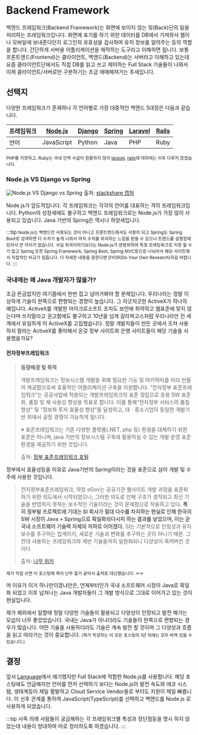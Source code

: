 # Backend Framework

백엔드 프레임워크(Backend Framework)는 화면에 보이지 않는 뒷(Back)단의 일을 처리하는 프레임워크입니다. 화면에 표기를 하기 위한 데이터를 DB에서 가져와서 웹이나 모바일에 보내준다던지 로그인의 유효성을 검사하여 유저 정보를 알려주는 등의 역할을 합니다. 간단하게 서버용 어플리케이션을 제작하는 도구라고 이해하면 됩니다. 보통 프론트엔드(Frontend)는 클라이언트, 백엔드(Backend)는 서버라고 이해하고 있는데 요즘 클라이언트단에서도 직접 DB를 읽고 쓰고 제어하는 Full Stack 기술들이 나와서 이제 클라이언트/서버로만 구분하기는 조금 애매해져가는 추세입니다.

## 선택지

다양한 프레임워크가 존재하나 각 언어별로 가장 대중적인 백엔드 5대장은 다음과 같습니다.

| 프레임워크 | [Node.js](https://nodejs.org/) | [Django](https://www.djangoproject.com/) | [Spring](https://spring.io/) | [Laravel](https://laravel.com/) | [Rails](https://rubyonrails.org/) |
| --- | --- | --- | --- | --- | --- |
| 언어 | JavaScript | Python | Java | PHP | Ruby |

<small>PHP를 지양하고, Ruby는 국내 인력 수급이 원활하지 않아 [laravel](https://laravel.com/), [rails](https://rubyonrails.org/)에 대하여는 이후 다루지 않겠습니다.</small>

### Node.js VS Django vs Spring

![Node.js VS Django vs Spring](/img/wedev/node-django-spring.png)
<span class="ref">출처: [stackshare 캡처](https://stackshare.io/stackups/nodejs-vs-django-vs-spring)</span>

Node.js가 압도적입니다. 각 프레임워크는 각각의 언어를 대표하는 격의 프레임워크입니다. Python의 성장세에도 불구하고 백엔드 프레임워크로는 Node.js가 가장 많이 사용되고 있습니다. Java 기반의 Spring은 역시나 하양세입니다.

:::tip
<small>
Node.js는 백엔드만 사용되는 것이 아니고 프론트엔드에서도 사용이 되고 Spring도 Spring Boot로 검색하면 더 수치가 높게 나와서 마치 수치를 외곡하는 느낌을 받을 수 있으나 트렌드를 설명함에 있어서 큰 차이가 없습니다. 사실 외곡이라기보다는 Node.js가 광범위하여 특정 프레임워크로 지정 할 수가 없고 Spring 또한 Spring Framework, Spring Boot, Spring MVC등으로 나뉘어서 해당 사이트에서 직접적인 비교가 힘듭니다. 더 자세한 내용을 원한다면 DYOR(Do Your Own Research)하길 바랍니다.
</small>
:::

### 국내에는 왜 Java 개발자가 많을가?

조금 뜬금없지만 여기쯤에서 한번 집고 넘어가봐야 할 문제입니다. 우리나라는 정말 이상하게 기술이 한쪽으로 편향되는 경향이 높습니다. 그 지긋지긋한 ActiveX가 하나의 예입니다. ActiveX를 개발한 마이크로소프트 조차도 보안에 취약하고 웹표준에 맞지 않는다며 쓰지말라고 권고함에도 불구하고 10년을 넘게 갈라파고스처럼 우리나라만 전 세계에서 유일하게 이 ActiveX를 고집했습니다. 정말 개발자들이 만든 곳에서 조차 사용하지 말라는 ActiveX를 좋아해서 온갖 정부 사이트와 은행 사이트들이 해당 기술을 사용했을가요?

#### 전자정부프레임워크

> **등장배경 및 목적**
>
> 개발프레임워크는 정보시스템 개발을 위해 필요한 기능 및 아키텍처를 미리 만들어 제공함으로써 효율적인 어플리케이션 구축을 지원합니다.
> “전자정부 표준프레임워크”는 공공사업에 적용되는 개발프레임워크의 표준 정립으로 응용 SW 표준화, 품질 및 재 사용성 향상을 목표로 합니다.
> 이를 통해“전자정부 서비스의 품질향상” 및 “정보화 투자 효율성 향상”을 달성하고, 대ㆍ중소기업이 동일한 개발기반 위에서 공정 경쟁이 가능하게 됩니다.
>
> ※ 표준프레임워크는 기존 다양한 플랫폼(.NET, php 등) 환경을 대체하기 위한 표준은 아니며, java 기반의 정보시스템 구축에 활용하실 수 있는 개발·운영 표준 환경을 제공하기 위한 것입니다.
>
> 출처: [정부 표준프레임워크 포털](https://www.egovframe.go.kr/EgovIntro.jsp?menu=1&submenu=1)

정부에서 효율성등을 이유로 Java기반의 Spring이라는 것을 표준으로 삼아 개발 및 수주에 사용한 것입니다.

> 전자정부표준프레임워크, 약칭 eGov는 공공기관 웹사이트 개발 과정을 표준화하기 위한 의도에서 시작되었으나, 그러한 의도로 인해 구조가 경직되고 최신 기술을 반영하지 못하는 보수적인 기술이라는 것이 문제점으로 작용하고 있다. **특히 정부발 프로젝트에 기대는 SI 회사가 절대 다수를 차지하는 현실로 인해 한국의 SW 시장이 Java + Spring으로 획일화되다시피 하는 결과를 낳았으며, 이는 곧 국내 소프트웨어 기술력 자체의 저하로 이어졌다.** SI는 기본적으로 안정성과 유지보수를 추구하는 업계이지, 새로운 기술과 변화를 추구하는 곳이 아니기 때문. 그런데 사용하는 프레임워크와 제반 기술들까지 일원화되니 다양성이 죽어버린 것이다
>
> 출처: [나무 위키](https://namu.wiki/w/%EC%A0%84%EC%9E%90%EC%A0%95%EB%B6%80%ED%91%9C%EC%A4%80%ED%94%84%EB%A0%88%EC%9E%84%EC%9B%8C%ED%81%AC)

<small>제가 직접 쓰면 이 포스팅에 욕이 난무 할거 같아서 출처로 대신했습니다. ㅠㅠ</small>

머 이유가 이거 하나만이겠냐만은, 언제부터인가 국내 소프트웨어 시장이 Java로 획일화 되었고 이후 넘처나는 Java 개발자들이 그 개발 방식으로 그대로 이어가고 있는 것이 현실입니다.

제가 해외에서 일할때 정말 다양한 기술들이 활용되고 다양성이 인정되고 발전 해가는 모습이 너무 좋았었습니다. 국내는 Java가 아니더라도 기술들이 한쪽으로 편향되는 경우가 많습니다. 어떤 기술을 사용하더라도 기술은 계속 발전 할 것이며 그 다양성과 흐름을 읽고 따라가는 것이 중요합니다. <small>(제가 작성하는 이 모든 포스팅이 1년 뒤에는 모두 바껴 있을 수 있습니다.)</small>

## 결정

앞서 [Language](/wedev/language/)에서 얘기했지만 Full Stack에 적합한 Node.js를 사용합니다. 해당 포스팅에도 언급해지만 언어를 먼저 선택하기 보다는 Node.js의 발전 속도와 에코 시스템, 생태계등이 제일 활발하고 Cloud Service Vendor들로 부터도 지원이 제일 빠릅니다. 이 선후 관계를 통하여 JavaScript(TypeScript)를 선택하고 백엔드를 Node.js 로 사용하게 되었습니다.

:::tip 사족
의례 사람들이 궁금해하는 각 프레임워크별 특성과 장단점등을 명시 하지 않았는데 내용이 방대하여 따로 정리하도록 하겠습니다.
:::
